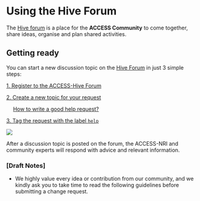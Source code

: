 # Using the Hive Forum

The <a href="https://forum.access-hive.org.au" target="_blank">Hive forum</a> is a place for the **ACCESS Community** to come together, share ideas, organise and plan shared activities.

## Getting ready

You can start a new discussion topic on the <a href="https://forum.access-hive.org.au" target="_blank">Hive Forum</a> in just 3 simple steps: 

<i class="fa-regular fa-square-check nri-light-blue-color with-padding"></i> <a href="https://forum.access-hive.org.au/docs?topic=884" class="checklist-item bold"> 1. Register to the ACCESS-Hive Forum </a>

<i class="fa-regular fa-square-plus nri-light-blue-color with-padding"></i> <a href="https://forum.access-hive.org.au/docs?topic=790" class="checklist-item bold"> 2. Create a new topic for your request </a>

&emsp; <i class="fa-regular fa-lightbulb nri-orange-color with-padding"></i> <a href="https://forum.access-hive.org.au/docs?topic=790" class="checklist-item nri-unselected-tab-color"> How to write a good help request? </a>

<i class="fa-solid fa-tag nri-light-blue-color with-padding"></i> <a href="https://forum.access-hive.org.au/docs?topic=846" class="checklist-item bold"> 3. Tag the request with the label `help` </a>

<img class="white-background with-padding with-border" src="/assets/ask-on-forum-diagram.png">

After a discussion topic is posted on the forum, the ACCESS-NRI and community experts will respond with advice and relevant information.

### [Draft Notes]

- We highly value every idea or contribution from our community, and we kindly ask you to take time to read the following guidelines before submitting a change request.
